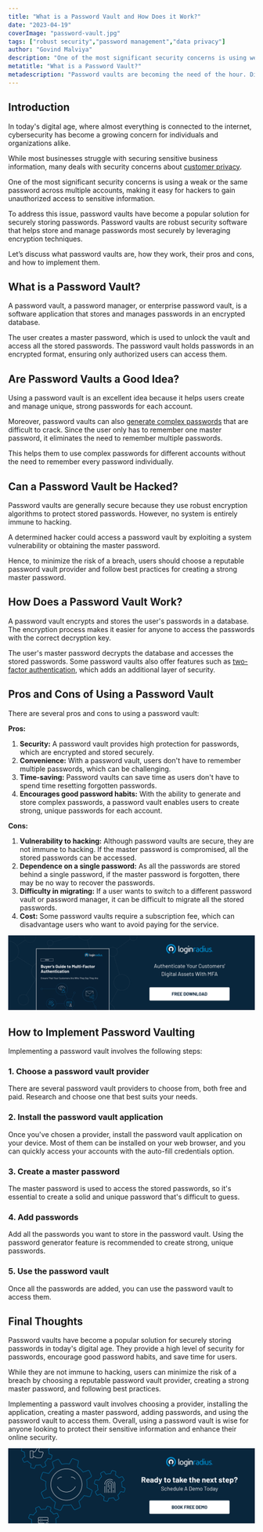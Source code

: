 ```yaml
---
title: "What is a Password Vault and How Does it Work?"
date: "2023-04-19"
coverImage: "password-vault.jpg"
tags: ["robust security","password management","data privacy"]
author: "Govind Malviya"
description: "One of the most significant security concerns is using weak passwords or the same password across multiple accounts, making it easy for hackers to gain unauthorized access to sensitive information. To address these issues, password vaults have become a popular solution for securely storing passwords."
metatitle: "What is a Password Vault?"
metadescription: "Password vaults are becoming the need of the hour. Discover how password vaulting works, its pros and cons, and how to implement it to secure your passwords."
---
```

## Introduction

In today's digital age, where almost everything is connected to the internet, cybersecurity has become a growing concern for individuals and organizations alike. 

While most businesses struggle with securing sensitive business information, many deals with security concerns about [customer privacy](https://www.loginradius.com/customer-privacy/). 

One of the most significant security concerns is using a weak or the same password across multiple accounts, making it easy for hackers to gain unauthorized access to sensitive information. 

To address this issue, password vaults have become a popular solution for securely storing passwords. Password vaults are robust security software that helps store and manage passwords most securely by leveraging encryption techniques. 

Let’s discuss what password vaults are, how they work, their pros and cons, and how to implement them.

## What is a Password Vault?

A password vault, a password manager, or enterprise password vault, is a software application that stores and manages passwords in an encrypted database. 

The user creates a master password, which is used to unlock the vault and access all the stored passwords. The password vault holds passwords in an encrypted format, ensuring only authorized users can access them.

## Are Password Vaults a Good Idea?

Using a password vault is an excellent idea because it helps users create and manage unique, strong passwords for each account. 

Moreover, password vaults can also [generate complex passwords](https://www.loginradius.com/blog/identity/how-to-choose-a-secure-password/) that are difficult to crack. Since the user only has to remember one master password, it eliminates the need to remember multiple passwords.

This helps them to use complex passwords for different accounts without the need to remember every password individually. 

## Can a Password Vault be Hacked?

Password vaults are generally secure because they use robust encryption algorithms to protect stored passwords. However, no system is entirely immune to hacking. 

A determined hacker could access a password vault by exploiting a system vulnerability or obtaining the master password. 

Hence, to minimize the risk of a breach, users should choose a reputable password vault provider and follow best practices for creating a strong master password.

## How Does a Password Vault Work?

A password vault encrypts and stores the user's passwords in a database. The encryption process makes it easier for anyone to access the passwords with the correct decryption key. 

The user's master password decrypts the database and accesses the stored passwords. Some password vaults also offer features such as [two-factor authentication](https://www.loginradius.com/blog/identity/how-to-setup-2fa-in-online-accounts/), which adds an additional layer of security.

## Pros and Cons of Using a Password Vault

There are several pros and cons to using a password vault:

**Pros:**

1. **Security:** A password vault provides high protection for passwords, which are encrypted and stored securely.
2. **Convenience:** With a password vault, users don't have to remember multiple passwords, which can be challenging.
3. **Time-saving:** Password vaults can save time as users don't have to spend time resetting forgotten passwords.
4. **Encourages good password habits:** With the ability to generate and store complex passwords, a password vault enables users to create strong, unique passwords for each account.

**Cons:**

1. **Vulnerability to hacking:** Although password vaults are secure, they are not immune to hacking. If the master password is compromised, all the stored passwords can be accessed.
2. **Dependence on a single password:** As all the passwords are stored behind a single password, if the master password is forgotten, there may be no way to recover the passwords.
3. **Difficulty in migrating:** If a user wants to switch to a different password vault or password manager, it can be difficult to migrate all the stored passwords.
4. **Cost:** Some password vaults require a subscription fee, which can disadvantage users who want to avoid paying for the service.

[![GD-to-MFA](GD-to-MFA.png)](https://www.loginradius.com/resource/buyers-guide-to-multi-factor-authentication/)

## How to Implement Password Vaulting

Implementing a password vault involves the following steps:

### 1. Choose a password vault provider

There are several password vault providers to choose from, both free and paid. Research and choose one that best suits your needs.

### 2. Install the password vault application

Once you've chosen a provider, install the password vault application on your device. Most of them can be installed on your web browser, and you can quickly access your accounts with the auto-fill credentials option. 

### 3. Create a master password

The master password is used to access the stored passwords, so it's essential to create a solid and unique password that's difficult to guess.

### 4. Add passwords

Add all the passwords you want to store in the password vault. Using the password generator feature is recommended to create strong, unique passwords.

### 5. Use the password vault

Once all the passwords are added, you can use the password vault to access them.

## Final Thoughts 

Password vaults have become a popular solution for securely storing passwords in today's digital age. They provide a high level of security for passwords, encourage good password habits, and save time for users.

While they are not immune to hacking, users can minimize the risk of a breach by choosing a reputable password vault provider, creating a strong master password, and following best practices. 

Implementing a password vault involves choosing a provider, installing the application, creating a master password, adding passwords, and using the password vault to access them. Overall, using a password vault is wise for anyone looking to protect their sensitive information and enhance their online security.

[![book-a-free-demo-loginradius](../../assets/book-a-demo-loginradius.png)](https://www.loginradius.com/book-a-demo/)
